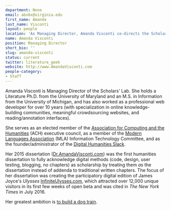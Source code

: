 ```yaml
---
department: None
email: abv6x@virginia.edu
first_name: Amanda
last_name: Visconti
layout: people
location: 'As Managing Director, Amanda Visconti co-directs the Scholars’ Lab: pursuing our mission by setting strategic and daily practices, and supporting our expert staff and students through advocacy, mentorship, and policy development.'
name: Amanda Visconti
position: Managing Director
short_bio: ''
slug: amanda-visconti
status: current
twitter: literature_geek
website: http://www.AmandaVisconti.com
people-category:
- Staff
---
```


Amanda Visconti is Managing Director of the Scholars' Lab. She holds a Literature Ph.D. from the University of Maryland and an M.S. in Information from the University of Michigan, and has also worked as a professional web developer for over 10 years (with specialization in online knowledge-building communities, meaningful crowdsourcing websites, and reading/annotation interfaces).

She serves as an elected member of the [Association for Computing and the Humanities](http://ach.org) (ACH) executive council, as a member of the [Modern Languages Association](http://mla.org) (MLA) Information Technology Committee, and as the founder/administrator of the [Digital Humanities Slack](http://tinyurl.com/DHSlack).

Her 2015 dissertation ([Dr.AmandaVisconti.com](http://Dr.AmandaVisconti.com)) was the first humanities dissertation to fully acknowledge digital methods (code, design, user testing, blogging, no chapters) as scholarship by treating them *as* the dissertation instead of addenda to traditional written chapters. The focus of her dissertation was creating the participatory digital edition of James Joyce's _Ulysses_ [InfiniteUlysses.com](http://InfiniteUlysses.com), which attracted over 12,000 unique visitors in its first few weeks of open beta and was cited in _The New York Times_ in July 2016.

Her greatest ambition is <a href="https://www.buzzfeed.com/krishrach/a-man-has-built-a-train-for-all-his-adopted-stray-dogs?utm_term=.dnyk87JQ3#.vpGOG8JzA">to build a dog train</a>.
